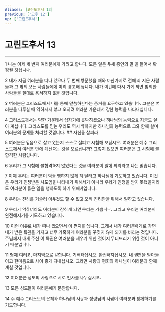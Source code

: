 ```yaml
---
Aliases: [고린도후서 13]
previous: ['고후 12']
up: ['고린도후서']
---
```

# 고린도후서 13

***


1 나는 이제 세 번째 여러분에게 가려고 합니다. 모든 일은 두세 증인의 말 을 들어서 확정될 것입니다. 

2 내가 지금 여러분을 떠나 있으나 두 번째 방문했을 때와 마찬가지로 전에 죄 지은 사람들과 그 밖의 모든 사람들에게 미리 경고해 둡니다. 내가 이번에 다시 가게 되면 범죄한 사람들을 절대로 용서하지 않을 것입니다. 

3 여러분은 그리스도께서 나를 통해 말씀하신다는 증거를 요구하고 있습니다. 그분은 여러분을 다루실 때 약하시지 않고 오히려 여러분 가운데서 강한 능력을 나타내십니다. 

4 그리스도께서는 약한 가운데서 십자가에 못박히셨으나 하나님의 능력으로 지금도 살아 계십니다. 그리스도를 믿는 우리도 역시 약하지만 하나님의 능력으로 그와 함께 살며 여러분의 문제를 처리할 것입니다. ## 자신을 살펴라 

5 여러분은 믿음으로 살고 있는지 스스로 살피고 시험해 보십시오. 여러분은 예수 그리스도께서 여러분 안에 계신다는 것을 모르십니까? 그렇지 않으면 여러분은 그 시험에 불합격한 사람입니다. 

6 우리가 그 시험에 불합격하지 않았다는 것을 여러분이 알게 되리라고 나는 믿습니다. 

7 이제 우리는 여러분이 악을 행하지 않게 해 달라고 하나님께 기도하고 있습니다. 이것은 우리가 인정받은 사도임을 나타내기 위해서가 아니라 우리가 인정을 받지 못했을지라도 여러분이 옳은 일을 행하도록 하기 위해서입니다. 

8 우리는 진리를 거슬러 아무것도 할 수 없고 오직 진리만을 위해서 일하고 있습니다. 

9 우리가 약하더라도 여러분이 강하게 되면 우리는 기쁩니다. 그리고 우리는 여러분이 완전해지기를 기도하고 있습니다. 

10 이런 이유로 내가 떠나 있으면서 이 편지를 씁니다. 그래서 내가 여러분에게로 가면 내가 받은 특권을 가지고 너무 가혹하게 여러분을 꾸짖지 않게 되기를 바라는 것입니다. 주님께서 내게 주신 이 특권은 여러분을 세우기 위한 것이지 무너뜨리기 위한 것이 아니기 때문입니다. 

11 형제 여러분, 마지막으로 말합니다. 기뻐하십시오. 완전해지십시오. 내 권면을 받아들이고 한마음으로 사이 좋게 지내십시오. 그러면 사랑과 평화의 하나님이 여러분과 함께 계실 것입니다. 

12 여러분은 성도의 사랑으로 서로 인사를 나누십시오. 

13 모든 성도들이 여러분에게 문안합니다. 

14 주 예수 그리스도의 은혜와 하나님의 사랑과 성령님의 사귐이 여러분과 함께하기를 기도합니다.
